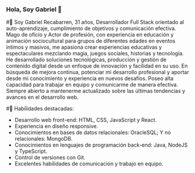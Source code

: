 ### Hola, Soy Gabriel 👋

#🌱 Soy Gabriel Recabarren,
31 años, Desarrollador Full Stack orientado al auto-aprendizaje, cumplimiento de objetivos y comunicación efectiva. Mago de oficio y Actor de profesión, con experiencia en educación y animación sociocultural para grupos de diferentes edades en eventos íntimos y masivos, me apasiona crear experiencias educativas y espectaculares mezclando magia, juegos sociales, historias y tecnología. He desarrollado soluciones tecnológicas, producción y gestión de contenido digital desde un enfoque de innovación y facilidad en su uso.
En búsqueda de mejora continua, potenciar mi desarrollo profesional y aportar desde mi conocimiento y experiencia en nuevos desafíos.
Poseo alta capacidad para trabajar en equipo y comunicarme de manera efectiva. Siempre abierto a mantenerme actualizado sobre las últimas tendencias y avances en el desarrollo web.


#🔧 Habilidades destacadas: 
- Desarrollo web front-end: HTML, CSS, JavaScript y React.
- Experiencia en diseño responsive.
- Conocimientos en bases de datos relacionales: OracleSQL; Y no relacionales: MongoDB.
- Conocimientos en lenguajes de programación back-end: Java, NodeJS y TypeScript.
- Control de versiones con Git.
- Excelentes habilidades de comunicación y trabajo en equipo.

